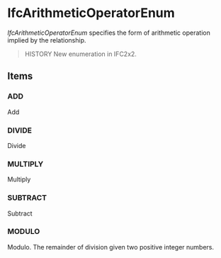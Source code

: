 # IfcArithmeticOperatorEnum

_IfcArithmeticOperatorEnum_ specifies the form of arithmetic operation implied by the relationship.
<!-- end of short definition -->

> HISTORY New enumeration in IFC2x2.

## Items

### ADD
Add

### DIVIDE
Divide

### MULTIPLY
Multiply

### SUBTRACT
Subtract

### MODULO
Modulo. The remainder of division given two positive integer numbers.
